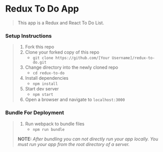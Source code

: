 # Redux To Do App

> This app is a Redux and React To Do List.

### Setup Instructions

> 1. Fork this repo
> 1. Clone your forked copy of this repo
>    - `git clone https://github.com/[Your Username]/redux-to-do.git`
> 1. Change directory into the newly cloned repo
>    - `cd redux-to-do`
> 1. Install dependencies 
>    - `npm install`
> 1. Start dev server
>    - `npm start`
> 1. Open a browser and navigate to `localhost:3000`

### Bundle For Deployment

> 1. Run webpack to bundle files
>    - `npm run bundle`
> 
> **NOTE:** *After bundling you can not directly run your app locally. You must run your app from the root directory of a server.*
